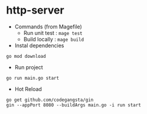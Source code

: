 http-server
===========


- Commands (from Magefile)
    - Run unit test : `mage test` 
    - Build locally : `mage build` 
- Instal dependencies
```
go mod download
```
- Run project
```
go run main.go start
```
- Hot Reload
```
go get github.com/codegangsta/gin
gin --appPort 8080 --buildArgs main.go -i run start
```
